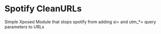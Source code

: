 # Spotify CleanURLs

Simple Xposed Module that stops spotify from adding si= and utm_*= query parameters to URLs